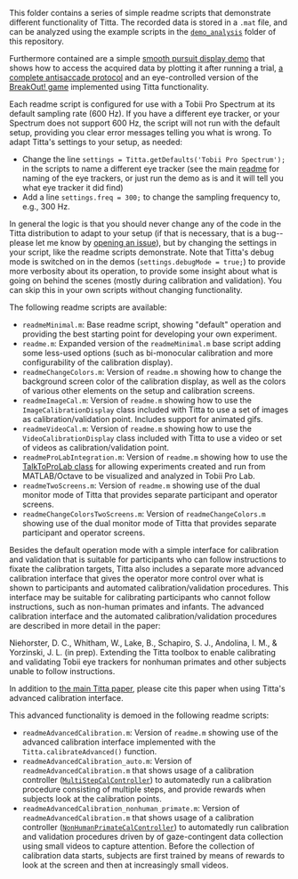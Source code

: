 This folder contains a series of simple readme scripts that demonstrate different functionality of Titta. The recorded data is stored in a `.mat` file, and can be analyzed using the example scripts in the [`demo_analysis`](../demo_analysis) folder of this repository.

Furthermore contained are a simple [smooth pursuit display demo](smoothPursuitDemo.m) that shows how to access the acquired data by plotting it after running a trial, [a complete antisaccade protocol](antiSaccade) and an eye-controlled version of the [BreakOut! game](breakOut) implemented using Titta functionality.

Each readme script is configured for use with a Tobii Pro Spectrum at its default sampling rate (600 Hz). If you have a different eye tracker, or your Spectrum does not support 600 Hz, the script will not run with the default setup, providing you clear error messages telling you what is wrong. To adapt Titta's settings to your setup, as needed:
- Change the line `settings = Titta.getDefaults('Tobii Pro Spectrum');` in the scripts to name a different eye tracker (see the main [readme](../readme.md#usage) for naming of the eye trackers, or just run the demo as is and it will tell you what eye tracker it did find)
- Add a line `settings.freq = 300;` to change the sampling frequency to, e.g., 300 Hz.

In general the logic is that you should never change any of the code in the Titta distribution to adapt to your setup (if that is necessary, that is a bug--please let me know by [opening an issue](https://github.com/dcnieho/Titta/issues)), but by changing the settings in your script, like the readme scripts demonstrate. Note that Titta's debug mode is switched on in the demos (`settings.debugMode = true;`) to provide more verbosity about its operation, to provide some insight about what is going on behind the scenes (mostly during calibration and validation). You can skip this in your own scripts without changing functionality.

The following readme scripts are available:
- `readmeMinimal.m`: Base readme script, showing "default" operation and providing the best starting point for developing your own experiment.
- `readme.m`: Expanded version of the `readmeMinimal.m` base script adding some less-used options (such as bi-monocular calibration and more configurability of the calibration display).
- `readmeChangeColors.m`: Version of `readme.m` showing how to change the background screen color of the calibration display, as well as the colors of various other elements on the setup and calibration screens.
- `readmeImageCal.m`: Version of `readme.m` showing how to use the `ImageCalibrationDisplay` class included with Titta to use a set of images as calibration/validation point. Includes support for animated gifs.
- `readmeVideoCal.m`: Version of `readme.m` showing how to use the `VideoCalibrationDisplay` class included with Titta to use a video or set of videos as calibration/validation point.
- `readmeProLabIntegration.m`: Version of `readme.m` showing how to use the [TalkToProLab class](../readme.md#the-talktoprolab-class) for allowing experiments created and run from MATLAB/Octave to be visualized and analyzed in Tobii Pro Lab.
- `readmeTwoScreens.m`: Version of `readme.m` showing use of the dual monitor mode of Titta that provides separate participant and operator screens.
- `readmeChangeColorsTwoScreens.m`: Version of `readmeChangeColors.m` showing use of the dual monitor mode of Titta that provides separate participant and operator screens.

Besides the default operation mode with a simple interface for calibration and validation that is suitable for participants who can follow instructions to fixate the calibration targets, Titta also includes a separate more advanced calibration interface that gives the operator more control over what is shown to participants and automated calibration/validation procedures. This interface may be suitable for calibrating participants who cannot follow instructions, such as non-human primates and infants. The advanced calibration interface and the automated calibration/validation procedures are described in more detail in the paper:

Niehorster, D. C., Whitham, W., Lake, B., Schapiro, S. J., Andolina, I. M., & Yorzinski, J. L. (in prep). Extending the Titta toolbox to enable calibrating and validating Tobii eye trackers for nonhuman primates and other subjects unable to follow instructions.

In addition to [the main Titta paper](https://doi.org/10.3758/s13428-020-01358-8), please cite this paper when using Titta's advanced calibration interface.

This advanced functionality is demoed in the following readme scripts:
- `readmeAdvancedCalibration.m`: Version of `readme.m` showing use of the advanced calibration interface implemented with the `Titta.calibrateAdvanced()` function.
- `readmeAdvancedCalibration_auto.m`: Version of `readmeAdvancedCalibration.m` that shows usage of a calibration controller ([`MultiStepCalController`](../cal_controllers/MultiStepCalController.m)) to automatedly run a calibration procedure consisting of multiple steps, and provide rewards when subjects look at the calibration points.
- `readmeAdvancedCalibration_nonhuman_primate.m`: Version of `readmeAdvancedCalibration.m` that shows usage of a calibration controller ([`NonHumanPrimateCalController`](../cal_controllers/NonHumanPrimateCalController.m)) to automatedly run calibration and validation procedures driven by of gaze-contingent data collection using small videos to capture attention. Before the collection of calibration data starts, subjects are first trained by means of rewards to look at the screen and then at increasingly small videos.
